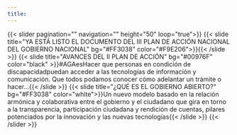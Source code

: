 ```yaml
---
title: 
---
```


<!-- {{< banner
  h = "60"
  title = "EDUCACIÓN TEMPRANA:"
  subtitle = "Aprendizajes para toda la vida"
  image = "images/banner_cover.png"
  color = "white"
  bg = "aliceblue"
>}}
  El gran esfuerzo que debe hacer el Estado para incentivarla educación es crear unas buenas condiciones de infraestructura, recursos didácticos, ambiente socioafectivo, y alianzas internacionales.
{{< /banner >}} -->
<!-- {{< iframe url="https://randommonkey.shinyapps.io/elecciones-contratos-networks/" resize="" >}} -->

{{< slider pagination="" navigation="" height="50" 
 loop="true">}}
  {{< slide title="YA ESTÁ LISTO EL DOCUMENTO DEL III PLAN DE ACCIÓN NACIONAL DEL GOBIERNO NACIONAL" bg="#FF3038" color="#F9E206">}}{{< /slide >}}
  {{< slide title="AVANCES DEL II PLAN DE ACCIÓN" bg="#00976F" color="black" >}}#AGAesHacer que personas en condición de discapacidadpuedan acceder a las tecnologías de información y comunicación. Que todos podamos conocer cómo adelantar un trámite o hacer...{{< /slide >}}
  {{< slide title="¿QUÉ ES EL GOBIERNO ABIERTO?" bg="#FF3038" color="white">}}Un nuevo modelo basado en la relación armónica y colaborativa entre el gobierno y el ciudadano que gira en torno a la transparencia, participación ciudadana y rendición de cuentas, pilares potenciados por la innovación y las nuevas tecnologías{{< /slide >}}
{{< /slider >}}
